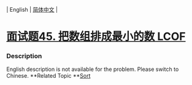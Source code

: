 | English | [简体中文](README.md) |

# [面试题45. 把数组排成最小的数 LCOF](https://leetcode-cn.com/problems/ba-shu-zu-pai-cheng-zui-xiao-de-shu-lcof)
 ### Description
English description is not available for the problem. Please switch to Chinese.
**Related Topic	**[Sort](https://leetcode-cn.com/tag/sort) 
